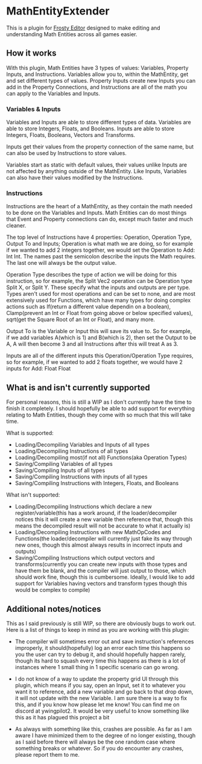 # MathEntityExtender
This is a plugin for [Frosty Editor](https://github.com/CadeEvs/FrostyToolsuite/tree/1.0.6.3) designed to make editing and understanding Math Entities across all games easier.

## How it works
With this plugin, Math Entities have 3 types of values: Variables, Property Inputs, and Instructions. Variables allow you to, within the MathEntity, get and set different types of values. Property Inputs create new Inputs you can add in the Property Connections, and Instructions are all of the math you can apply to the Variables and Inputs.

### Variables & Inputs
Variables and Inputs are able to store different types of data. Variables are able to store Integers, Floats, and Booleans. Inputs are able to store Integers, Floats, Booleans, Vectors and Transforms. 

Inputs get their values from the property connection of the same name, but can also be used by Instructions to store values. 

Variables start as static with default values, their values unlike Inputs are not affected by anything outside of the MathEntity. Like Inputs, Variables can also have their values modified by the Instructions.

### Instructions
Instructions are the heart of a MathEntity, as they contain the math needed to be done on the Variables and Inputs. Math Entities can do most things that Event and Property connections can do, except much faster and much cleaner.

The top level of Instructions have 4 properties: Operation, Operation Type, Output To and Inputs;
Operation is what math we are doing, so for example if we wanted to add 2 integers together, we would set the Operation to Add: Int Int. The names past the semicolon describe the inputs the Math requires. The last one will always be the output value.

Operation Type describes the type of action we will be doing for this instruction, so for example, the Split Vec2 operation can be Operation type Split X, or Split Y. These specify what the inputs and outputs are per type. Types aren't used for most operations and can be set to none, and are most extensively used for Functions, which have many types for doing complex actions such as If(return a different value dependin on a boolean), Clamp(prevent an Int or Float from going above or below specified values), sqrt(get the Square Root of an Int or Float), and many more.

Output To is the Variable or Input this will save its value to. So for example, if we add variables A(which is 1) and B(which is 2), then set the Output to be A, A will then become 3 and all Instructions after this will treat A as 3.

Inputs are all of the different inputs this Operation/Operation Type requires, so for example, if we wanted to add 2 floats together, we would have 2 inputs for Add: Float Float

## What is and isn't currently supported
For personal reasons, this is still a WIP as I don't currently have the time to finish it completely. I should hopefully be able to add support for everything relating to Math Entities, though they come with so much that this will take time.

What is supported:
  - Loading/Decompiling Variables and Inputs of all types
  - Loading/Decompiling Instructions of all types
  - Loading/Decompiling most(if not all) Functions(aka Operation Types)
  - Saving/Compiling Variables of all types
  - Saving/Compiling Inputs of all types
  - Saving/Compiling Instructions with inputs of all types
  - Saving/Compiling Instructions with Integers, Floats, and Booleans

What isn't supported:
  - Loading/Decompiling Instructions which declare a new register/variable(this has a work around, if the loader/decompiler notices this it will create a new variable then reference that, though this means the decompiled result will not be accurate to what it actually is)
  - Loading/Decompiling Instructions with new MathOpCodes and Functions(the loader/decompiler will currently just fake its way through new ones, though this almost always results in incorrect inputs and outputs)
  - Saving/Compiling Instructions which output vectors and transforms(currently you can create new inputs with those types and have them be blank, and the compiler will just output to those, which should work fine, though this is cumbersome. Ideally, I would like to add support for Variables having vectors and transform types though this would be complex to compile)

## Additional notes/notices
This as I said previously is still WIP, so there are obviously bugs to work out. Here is a list of things to keep in mind as you are working with this plugin:
  - The compiler will sometimes error out and save instruction's references improperly, it should(hopefully) log an error each time this happens so you the user can try to debug it, and should hopefully happen rarely, though its hard to squash every time this happens as there is a lot of instances where 1 small thing in 1 specific scenario can go wrong.

  - I do not know of a way to update the property grid UI through this plugin, which means if you say, open an Input, set it to whatever you want it to reference, add a new variable and go back to that drop down, it will not update with the new Variable. I am sure there is a way to fix this, and if you know how please let me know! You can find me on discord at ywingpilot2. It would be very useful to know something like this as it has plagued this project a bit

  - As always with something like this, crashes are possible. As far as I am aware I have minimized them to the degree of no longer existing, though as I said before there will always be the one random case where something breaks or whatever. So if you do encounter any crashes, please report them to me.
